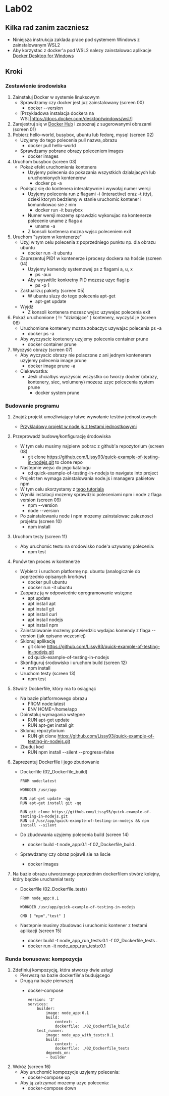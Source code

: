 # Lab02

## Kilka rad zanim zaczniesz
- Niniejsza instrukcja zaklada prace pod systemem Windows z zainstalowanym WSL2
- Aby korzystac z docker'a pod WSL2 nalezy zainstalowac aplikacje [Docker Desktop for Windows ](https://hub.docker.com/editions/community/docker-ce-desktop-windows)

## Kroki

### Zestawienie środowiska
1. Zainstaluj Docker w systemie linuksowym
    - Sprawdzamy czy docker jest juz zainstalowany (screen 00)
        - docker --version
    - [Przykladowa instalacja dockera na WSL|https://docs.docker.com/desktop/windows/wsl/]
2. Zarejestruj się w [Docker Hub](https://hub.docker.com/) i zapoznaj z sugerowanymi obrazami (screen 01)
3. Pobierz hello-world, busybox, ubuntu lub fedorę, mysql (screen 02)
    - Uzyjemy do tego polecenia pull nazwa_obrazu
        - docker pull hello-world
    - Sprawdzamy pobrane obrazy poleceniem images
        - docker images
4. Uruchom busybox (screen 03)
    - Pokaż efekt uruchomienia kontenera
        - Uzyjemy polecenia do pokazania wszystkich dzialajacych lub uruchomionych kontenerow
            - docker ps -a
    - Podłącz się do kontenera interaktywnie i wywołaj numer wersji
        - Uzyjemy polecenia run z flagami -i (interactive) oraz -t (tty), dzieki ktorym bedziemy w stanie uruchomic kontener i komunikowac sie z nim
            - docker run -it busybox 
        - Numer wersji mozemy sprawdzic wykonujac na kontenerze polecenie uname z flaga a
            - uname -a
        - Z konsoli kontenera mozna wyjsc poleceniem exit
5. Uruchom "system w kontenerze"
    - Uzyj w tym celu polecenia z poprzedniego punktu np. dla obrazu ubuntu
        - docker run -it ubuntu
    - Zaprezentuj PID1 w kontenerze i procesy dockera na hoście (screen 04)
        - Uzyjemy komendy systemowej ps z flagami a, u, x
            - ps -aux
        - Aby wyswitlic konkretny PID mozesz uzyc flagi p
            - ps -p 1
    - Zaktualizuj pakiety (screen 05)
        - W ubuntu sluzy do tego polecenia apt-get
            - apt-get update
    - Wyjdź
        - Z konsoli kontenera mozesz wyjsc uzywajac polecenia exit
6. Pokaż uruchomione ( != "działające" ) kontenery, wyczyść je (screen 06)
    - Uruchomione kontenery mozna zobaczyc uzywajac polecenia ps -a
        - docker ps -a
    - Aby wyczyscic kontenery uzyjemy polecenia container prune
        - docker container prune
7. Wyczyść obrazy (screen 07)
    - Aby wyczyscic obrazy nie polaczone z ani jednym kontenerem uzyjemy polecenia image prune
        - docker image prune -a
    - Ciekawostka:
        - Jesli chcialbys wyczyscic wszystko co tworzy docker (obrazy, kontenery, siec, wolumeny) mozesz uzyc polcecenia system prune
            - docker system prune

### Budowanie programu

1. Znajdź projekt umożliwiający łatwe wywołanie testów jednostkowych
    - [Przykladowy projekt w node.js z testami jednostkowymi](https://github.com/Lissy93/quick-example-of-testing-in-nodejs)
2. Przeprowadź budowę/konfigurację środowiska
    - W tym celu musimy najpierw pobrac z github'a repozytorium (screen 08)
        - git clone https://github.com/Lissy93/quick-example-of-testing-in-nodejs.git to clone repo
    - Nastepnie wejsc do jego katalogu 
        - cd quick-example-of-testing-in-nodejs to navigate into project
    - Projekt ten wymaga zainstalowania node.js i managera pakietow npm 
    - W tym celu skorzystamy z [tego tutoriala](https://docs.microsoft.com/en-us/windows/dev-environment/javascript/nodejs-on-wsl) 
    - Wyniki instalacji mozemy sprawdzic poleceniami npm i node z flaga version (screen 09)
        - npm --version
        - node --version
    - Po zainstalowaniu node i npm mozemy zainstalowac zaleznosci projektu (screen 10)
        - npm install
    
3. Uruchom testy (screen 11)
    - Aby uruchomic testu na srodowisko node'a uzywamy polecenia:
        - npm test

4. Ponów ten proces w kontenerze
    - Wybierz i uruchom platformę np. ubuntu (analogicznie do poprzednio opisanych krorków)
        - docker pull ubuntu
        - docker run -it ubuntu 
    - Zaopatrz ją w odpowiednie oprogramowanie wstępne    
        - apt update
        - apt install apt
        - apt install git
        - apt install curl
        - apt install nodejs
        - apt install npm
    - Zainstalowanie mozemy potwierdzic wydajac komendy z flaga --version (jak opisano wczesniej)
    - Sklonuj aplikację
        - git clone https://github.com/Lissy93/quick-example-of-testing-in-nodejs.git
        - cd quick-example-of-testing-in-nodejs
    - Skonfiguruj środowisko i uruchom build (screen 12)
        - npm install 
    - Uruchom testy (screen 13)
        - npm test

5. Stwórz Dockerfile, który ma to osiągnąć
    - Na bazie platformowego obrazu
        - FROM node:latest
        - ENV HOME=/home/app
    - Doinstaluj wymagania wstępne
        - RUN apt-get update 
        - RUN apt-get install git
    - Sklonuj repozytorium
        - RUN git clone https://github.com/Lissy93/quick-example-of-testing-in-nodejs.git
    - Zbuduj kod
        - RUN npm install --silent --progress=false
6. Zaprezentuj Dockerfile i jego zbudowanie
    - Dockerfile (02_Dockerfile_build)

        ```
        FROM node:latest

        WORKDIR /usr/app

        RUN apt-get update -qq
        RUN apt-get install git -qq

        RUN git clone https://github.com/Lissy93/quick-example-of-testing-in-nodejs.git
        RUN cd /usr/app/quick-example-of-testing-in-nodejs && npm install --silent
        ```
    - Do zbudowania uzyjemy polecenia build (screen 14)
        - docker build -t node_app:0.1 -f 02_Dockerfile_build .

    - Sprawdzamy czy obraz pojawil sie na liscie
        - docker images
    
7. Na bazie obrazu utworzonego poprzednim dockerfilem stwórz kolejny, który będzie uruchamiał testy
    - Dockerfile (02_Dockerfile_tests)

        ```
        FROM node_app:0.1

        WORKDIR /usr/app/quick-example-of-testing-in-nodejs

        CMD [ "npm","test" ]
        ```
    - Nastepnie musimy zbudowac i uruchomic kontener z testami aplikacji (screen 15)
        - docker build -t node_app_run_tests:0.1 -f 02_Dockerfile_tests .
        - docker run -it node_app_run_tests:0.1

### Runda bonusowa: kompozycja

1. Zdefiniuj kompozycję, która stworzy dwie usługi
    - Pierwszą na bazie dockerfile'a budującego
    - Drugą na bazie pierwszej
        - docker-compose
    
            ```
            version: '2'
            services:
                builder:
                    image: node_app:0.1
                    build: 
                        context: .
                        dockerfile: ./02_Dockerfile_build
                test_runner:
                    image: node_app_with_tests:0.1
                    build: 
                        context: .
                        dockerfile: ./02_Dockerfile_tests
                    depends_on:
                    - builder
            ```
2. Wdróż (screen 16)
    - Aby uruchomić kompozycje uzyjemy polecenia:
        - docker-compose up
    - Aby ją zatrzymać mozemy uzyc polecenia:
        - docker-compose down